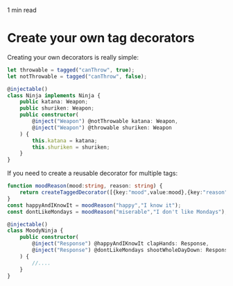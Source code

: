 <p id="reading-time-action-id" align="left">1 min read</p>

# Create your own tag decorators

Creating your own decorators is really simple:

```ts
let throwable = tagged("canThrow", true);
let notThrowable = tagged("canThrow", false);

@injectable()
class Ninja implements Ninja {
    public katana: Weapon;
    public shuriken: Weapon;
    public constructor(
        @inject("Weapon") @notThrowable katana: Weapon,
        @inject("Weapon") @throwable shuriken: Weapon
    ) {
        this.katana = katana;
        this.shuriken = shuriken;
    }
}
```

If you need to create a reusable decorator for multiple tags:

```ts
function moodReason(mood:string, reason: string) {
    return createTaggedDecorator([{key:"mood",value:mood},{key:"reason",value:reason}]);
}
const happyAndIKnowIt = moodReason("happy","I know it");
const dontLikeMondays = moodReason("miserable","I don't like Mondays");

@injectable()
class MoodyNinja {
    public constructor(
        @inject("Response") @happyAndIKnowIt clapHands: Response,
        @inject("Response") @dontLikeMondays shootWholeDayDown: Response
    ) {
        //....
    }
}
```
